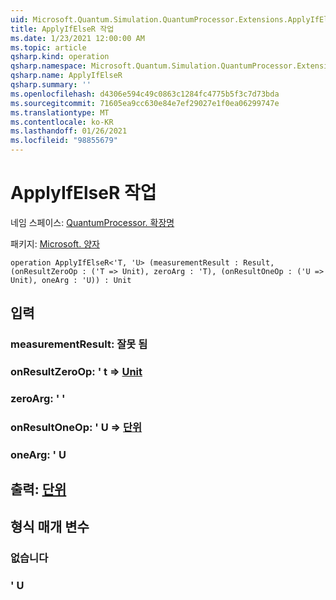 ```yaml
---
uid: Microsoft.Quantum.Simulation.QuantumProcessor.Extensions.ApplyIfElseR
title: ApplyIfElseR 작업
ms.date: 1/23/2021 12:00:00 AM
ms.topic: article
qsharp.kind: operation
qsharp.namespace: Microsoft.Quantum.Simulation.QuantumProcessor.Extensions
qsharp.name: ApplyIfElseR
qsharp.summary: ''
ms.openlocfilehash: d4306e594c49c0863c1284fc4775b5f3c7d73bda
ms.sourcegitcommit: 71605ea9cc630e84e7ef29027e1f0ea06299747e
ms.translationtype: MT
ms.contentlocale: ko-KR
ms.lasthandoff: 01/26/2021
ms.locfileid: "98855679"
---
```

# <a name="applyifelser-operation"></a>ApplyIfElseR 작업

네임 스페이스: [QuantumProcessor. 확장명](xref:Microsoft.Quantum.Simulation.QuantumProcessor.Extensions)

패키지: [Microsoft. 양자](https://nuget.org/packages/Microsoft.Quantum.QSharp.Core)




```qsharp
operation ApplyIfElseR<'T, 'U> (measurementResult : Result, (onResultZeroOp : ('T => Unit), zeroArg : 'T), (onResultOneOp : ('U => Unit), oneArg : 'U)) : Unit
```


## <a name="input"></a>입력

### <a name="measurementresult--__invalidresult__"></a>measurementResult: __잘못 <Result> 됨__




### <a name="onresultzeroop--t--unit"></a>onResultZeroOp: ' t => [Unit](xref:microsoft.quantum.lang-ref.unit) 




### <a name="zeroarg--t"></a>zeroArg: ' '




### <a name="onresultoneop--u--unit"></a>onResultOneOp: ' U => [단위](xref:microsoft.quantum.lang-ref.unit) 




### <a name="onearg--u"></a>oneArg: ' U





## <a name="output--unit"></a>출력: [단위](xref:microsoft.quantum.lang-ref.unit)



## <a name="type-parameters"></a>형식 매개 변수

### <a name="t"></a>없습니다


### <a name="u"></a>' U

